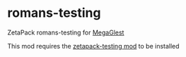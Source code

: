 # romans-testing
ZetaPack romans-testing for [MegaGlest](https://megaglest.org/)

This mod requires the [zetapack-testing mod](https://github.com/zetaglest/zetapack-testing) to be installed

